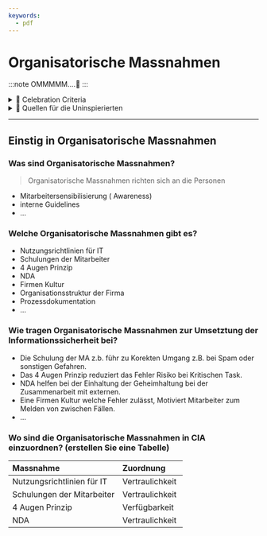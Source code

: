 ```yaml
---
keywords:
  - pdf
---
```

# Organisatorische Massnahmen
:::note
OMMMMM....🧘
:::

<details>
  <summary> 🎉 Celebration Criteria</summary>

Sie kennen Organisatorische Massnahmen zur Umsetztung der Informationssicherheit.

</details>

<details>
  <summary> 🤫 Quellen für die Uninspierierten</summary>

- [**Swiss Infosec:** Technische und organisatorische Massnahmen (TOM)](https://www.infosec.ch/beratung/datenschutz/technische-und-organisatorische-massnahmen-tom/)

- [**Toshiba Tec Switzerland AG** Allgemeine Beschreibung der technischen und organisatorischen Massnahmen](https://www.toshibatec.ch/de/tom/)

- [**Swisscom:** 10 Tipps, wie sich KMU vor Cyberattacken schützen](https://www.swisscom.ch/de/b2bmag/sicherheit/it-security-strategie-kmu/)

</details>

___
## Einstig in Organisatorische Massnahmen

### Was sind Organisatorische Massnahmen?
> Organisatorische Massnahmen richten sich an die Personen

- Mitarbeitersensibilisierung ( Awareness)
- interne Guidelines
- ...

### Welche Organisatorische Massnahmen gibt es?
- Nutzungsrichtlinien für IT
- Schulungen der Mitarbeiter
- 4 Augen Prinzip
- NDA
- Firmen Kultur
- Organisationsstruktur der Firma
- Prozessdokumentation
- ...

### Wie tragen Organisatorische Massnahmen zur Umsetztung der Informationssicherheit bei?

- Die Schulung der MA z.b. führ zu Korekten Umgang z.B. bei Spam oder sonstigen Gefahren.
- Das 4 Augen Prinzip reduziert das Fehler Risiko bei Kritischen Task.
- NDA helfen bei der Einhaltung der Geheimhaltung bei der Zusammenarbeit mit externen.
- Eine Firmen Kultur welche Fehler zulässt, Motiviert Mitarbeiter zum Melden von zwischen Fällen.
- ...

### Wo sind die Organisatorische Massnahmen in CIA einzuordnen? (erstellen Sie eine Tabelle)

| Massnahme | Zuordnung |
| :----------- | :----------- | 
| Nutzungsrichtlinien für IT | Vertraulichkeit |
| Schulungen der Mitarbeiter | Vertraulichkeit | 
| 4 Augen Prinzip | Verfügbarkeit |
| NDA | Vertraulichkeit |